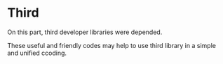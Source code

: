 # Third

On this part, third developer libraries were depended.

These useful and friendly codes may help to use third library in a simple and unified ccoding.
